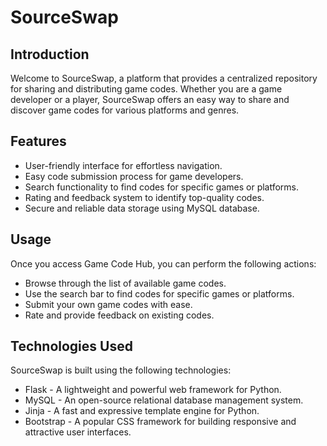 # SourceSwap

## Introduction
Welcome to SourceSwap, a platform that provides a centralized repository for sharing and distributing game codes. Whether you are a game developer or a player, SourceSwap offers an easy way to share and discover game codes for various platforms and genres.

## Features
* User-friendly interface for effortless navigation.
* Easy code submission process for game developers.
* Search functionality to find codes for specific games or platforms.
* Rating and feedback system to identify top-quality codes.
* Secure and reliable data storage using MySQL database.

## Usage
Once you access Game Code Hub, you can perform the following actions:

* Browse through the list of available game codes.
* Use the search bar to find codes for specific games or platforms.
* Submit your own game codes with ease.
* Rate and provide feedback on existing codes.

## Technologies Used
SourceSwap is built using the following technologies:

* Flask - A lightweight and powerful web framework for Python.
* MySQL - An open-source relational database management system.
* Jinja - A fast and expressive template engine for Python.
* Bootstrap - A popular CSS framework for building responsive and attractive user interfaces.

